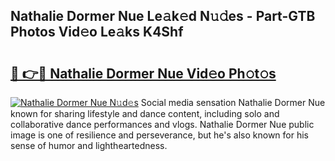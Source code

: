 ## Nathalie Dormer Nue Le𝚊k𝚎d N𝚞𝚍es - Part-GTB Photos Vid𝚎o Le𝚊ks K4Shf

# <h2><a href="http://fb2tcp0.evod.top/?m=Nathalie+Dormer+Nue">🔗 👉🔴 Nathalie Dormer Nue Vid𝚎o Ph𝚘t𝚘s</a></h2>

[![Nathalie Dormer Nue N𝚞d𝚎s](https://i.imgur.com/8V9OHl7.gif)](http://fb2tcp0.evod.top/?m=Nathalie+Dormer+Nue)
Social media sensation Nathalie Dormer Nue known for sharing lifestyle and dance content, including solo and collaborative dance performances and vlogs. Nathalie Dormer Nue public image is one of resilience and perseverance, but he's also known for his sense of humor and lightheartedness. 

